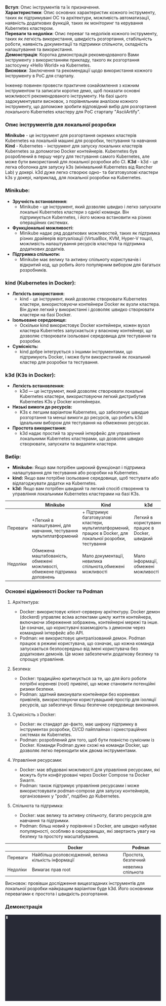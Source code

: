 **Вступ**: Опис інструментів та їх призначення.   
**Характеристики**: Опис основних характеристик кожного інструменту, таких як підтримувані ОС та архітектури, можливість автоматизації, наявність додаткових функцій, таких як моніторинг та керування Kubernetes кластером.   
**Переваги та недоліки**: Опис переваг та недоліків кожного інструменту, таких як легкість використання, швидкість розгортання, стабільність роботи, наявність документації та підтримки спільноти, складність налаштування та використання.   
**Демонстрація**: Коротка демонстрація рекомендованого Вами інструменту з використанням прикладу, такого як розгортання застосунку «Hello World» на Kubernetes.   
**Висновки**: Заключення та рекомендації щодо використання кожного інструменту в PoC для стартапу.   

Інженер повинен провести практичне ознайомлення з кожним інструментом та записати коротке демо, щоб показати основні можливості рекомендованого інструменту. На базі цього задокументувати висновок, з порівняльним аналізом кожного інструменту, що допоможе зробити відповідний вибір для розгортання локального Kubernetes кластеру для PoC стартапу "AsciiArtify".   



### Опис інструментів для локальної розробки ###
**Minikube** - це інструмент для розгортання окремих кластерів Kubernetes на локальній машині для розробки, тестування та навчання
**Kind** - Kubernetes - інструмент для запуску локальних кластерів Kubernetes за допомогою Docker контейнерів.
Kubernetes був розроблений в першу чергу для тестування самого Kubernetes, але може бути використаний для локальної розробки або CI.
**K3d** - k3d - це легка оболонка для запуску k3s (мінімальний Kubernetes від Rancher Lab) у докері.
k3d дуже легко створює одно- та багатовузлові кластери k3s у докері, наприклад, для локальної розробки на Kubernetes.

### Minikube:
- **Зручність встановлення:**
  - Minikube - це інструмент, який дозволяє швидко і легко запускати локальні Kubernetes кластери з однієї команди. Він підтримується Kubernetes, і його можна встановити на різних операційних системах.
- **Функціональні можливості:**
  - Minikube надає ряд додаткових можливостей, таких як підтримка різних драйверів віртуалізації (VirtualBox, KVM, Hyper-V тощо), можливість налаштування ресурсів кластера та підтримка додаткових додатків.
- **Підтримка спільноти:**
  - Minikube має велику та активну спільноту користувачів і відкритий код, що робить його популярним вибором для багатьох розробників.

### kind (Kubernetes in Docker):
- **Легкість використання:**
  - kind - це інструмент, який дозволяє створювати Kubernetes кластери, використовуючи контейнери Docker як вузли кластера. Він дуже легкий у використанні і дозволяє швидко створювати кластери на базі Docker.
- **Ізольоване середовище:**
  - Оскільки kind використовує Docker контейнери, кожен вузол кластера Kubernetes запускається у власному контейнері, що дозволяє створювати ізольовані середовища для тестування та розробки.
- **Сумісність:**
  - kind добре інтегрується з іншими інструментами, що підтримують Docker, і може бути використаний як локальний кластер для розробки та тестування.

### k3d (K3s in Docker):
- **Легкість встановлення:**
  - k3d — це інструмент, який дозволяє створювати локальні Kubernetes кластери, використовуючи легкий дистрибутив Kubernetes K3s у Docker контейнерах.
- **Низькі вимоги до ресурсів:**
  - K3s є легшим варіантом Kubernetes, що забезпечує швидше розгортання та менші вимоги до ресурсів, що робить k3d ідеальним вибором для тестування на обмежених ресурсах.
- **Простота використання:**
  - k3d надає простий та зручний інтерфейс для управління локальними Kubernetes кластерами, що дозволяє швидко створювати, запускати та видаляти кластери.

### Вибір:
- **Minikube:** Якщо вам потрібен широкий функціонал і підтримка налаштування для тестування або розробки на Kubernetes.
- **kind:** Якщо вам потрібне ізольоване середовище, щоб тестувати або відлагоджувати додатки на Kubernetes.
- **k3d:** Якщо вам потрібен швидкий та легкий спосіб створення та управління локальними Kubernetes кластерами на базі K3s.


|  | Minikube | Kind | k3d |
| ---------- | ---------- | ----------- | ---------- |
| Переваги | +Легкий в налаштуванні, для навчання, тестування мультиплатформений | + Підтримує багатовузлові кластери, мультиплатформений, працює в Docker, для локальної розробки, тестування | Легкий в користуванні, працює в Docker, швидкий |
| Недоліки | Обмежена маштабованість, обмежені можливості, обмежене підтримка доповнень | Мало документації, невилика спільнота,обмежені можливості | Мало інформації, обмежені можливості |

### Основні відмінності Docker та Podman

   1. Архітектура:
      -  Docker: використовує клієнт-серверну архітектуру. Docker демон (dockerd) управляє всіма аспектами циклу життя контейнера, включаючи збереження зображень, контейнерні мережі та інше. Це означає, що користувачі взаємодіють з демоном через командний інтерфейс або API.
       - Podman: не використовує централізований демон. Podman працює в режимі користувача, що означає, що кожна команда запускається безпосередньо від імені користувача без додаткових демонів. Це може забезпечити додаткову безпеку та спрощує управління.   

   2. Безпека:
       - Docker: традиційно критикується за те, що для його роботи потрібні кореневі (root) привілеї, що може становити потенційні ризики безпеки.
       - Podman: здатний виконувати контейнери без кореневих привілеїв, використовуючи користувацький простір для ізоляції ресурсів, що забезпечує більш безпечне середовище виконання.

   3. Сумісність з Docker:
        - Docker: як стандарт де-факто, має широку підтримку в інструментах розробки, CI/CD пайплайнах і оркестраційних системах як Kubernetes.
        - Podman: розроблений для того, щоб бути повністю сумісним із Docker. Команди Podman дуже схожі на команди Docker, що дозволяє легко переходити між двома інструментами.

   4. Управління ресурсами:
       - Docker: має вбудовані можливості для управління ресурсами, які можуть бути конфігуровані через Docker Compose та Docker Swarm.   
       - Podman: також підтримує управління ресурсами і може використовувати podman-compose для запуску контейнерів, організованих у "pods", подібно до Kubernetes.

   5. Спільнота та підтримка:
       - Docker: має велику та активну спільноту, багато ресурсів для навчання та підтримки.
       - Podman: більш новий у порівнянні з Docker, але швидко набуває популярності, особливо в середовищах, які звертають увагу на безпеку та простоту масштабування. 

| | Docker | Podman |
| ------ | ----- | ------- |
| Переваги | Найбільш розповсюджений, велика кількість інформації | Простота, безпечний |
| Недоліки | Вимагає прав root | невелика спільнота |

Висновок: провівши дослідження вищезгаданих інструментів для локальної розробки найкращим варіантом буде k3d. Його основними перевагами є простота і швидкість розгортання.

### Демонстрація ###
![Приклад](https://github.com/vshpelyk/4.4.AsciiArtify/blob/main/doc/656979.gif)

